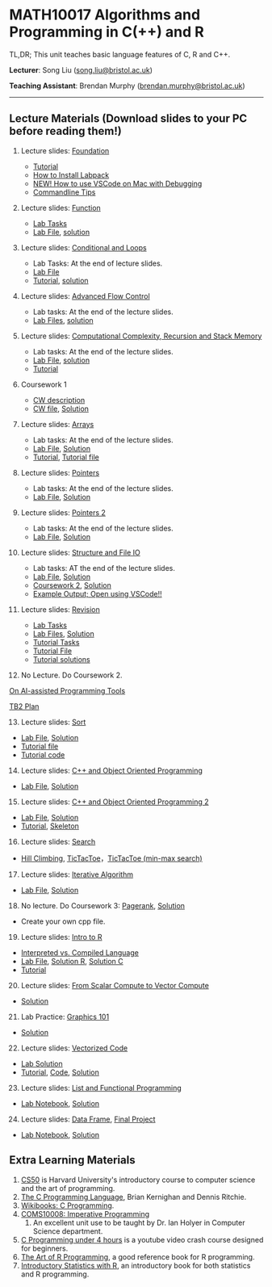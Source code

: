 # MATH10017 Algorithms and Programming in C(++) and R

TL,DR; This unit teaches basic language features of C, R and C++. 

**Lecturer**: Song Liu (song.liu@bristol.ac.uk)

**Teaching Assistant**: Brendan Murphy (brendan.murphy@bristol.ac.uk)

-----------
## Lecture Materials (Download slides to your PC before reading them!)

1. Lecture slides: [Foundation](lecs/lec1.pdf)
   - [Tutorial](lecs/tutorial1.pptx)
   - [How to Install Labpack](labpack-howto/labpack-howto.md)
   - [NEW! How to use VSCode on Mac with Debugging](VS-code-for-mac.md)
   - [Commandline Tips](commandline_tips/tips.md)

2. Lecture slides: [Function](lecs/lec2.pdf)
   - [Lab Tasks](labs/lab1.pptx)
   - [Lab File](labs/lab1.zip), [solution](labs/lab1_sol.zip)

3. Lecture slides: [Conditional and Loops](lecs/lec3.pdf)
   - Lab Tasks: At the end of lecture slides. 
   - [Lab File](labs/lab2.zip)
   - [Tutorial](labs/tutorial2.pdf),  [solution](labs/lab_2_sol.zip)

4. Lecture slides: [Advanced Flow Control](lecs/lec4.pdf)
   - Lab tasks: At the end of the lecture slides. 
   - [Lab Files](labs/lab3.zip), [solution](labs/lab_3_sol.zip)

5. Lecture slides: [Computational Complexity, Recursion and Stack Memory](lecs/lec5.pdf)
   - Lab tasks: At the end of the lecture slides. 
   - [Lab File](labs/lab_4.zip), [solution](labs/lab_4_sol.zip)
   - [Tutorial](labs/tutorial3.pdf)

5. Coursework 1
   - [CW description](lecs/cw1.pdf)
   - [CW file](labs/cw1.zip), [Solution](labs/cw1_sol.zip)

6. Lecture slides: [Arrays](lecs/lec6.pdf)
   - Lab tasks: At the end of the lecture slides. 
   - [Lab File](labs/lab_5.zip), [Solution](labs/lab_5_sol.zip)
   - [Tutorial](tutorial4.pdf), [Tutorial file](tutorial4.c)

7. Lecture slides: [Pointers](lecs/lec7.pdf)
   - Lab tasks: At the end of the lecture slides. 
   - [Lab File](labs/lab_6.zip), [Solution](labs/lab_6_sol.zip)

8. Lecture slides: [Pointers 2](lecs/lec8.pdf)
   - Lab tasks: At the end of the lecture slides. 
   - [Lab File](labs/Lab_7.zip), [Solution](labs/lab_7_sol.zip)

9. Lecture slides: [Structure and File IO](lecs/lec9_.pdf)
   - Lab tasks: AT the end of the lecture slides. 
   - [Lab File](labs/lab8.zip), [Solution](labs/lab8_sol.zip)
   - [Coursework 2](lecs/cw2.pdf), [Solution](labs/cw2_sol.c)
   - [Example Output; Open using VSCode!!](/labs/cw2_output.txt)
   <!-- - [CW2 File](labs/cw2.zip) -->

10. Lecture slides: [Revision](/lecs/lec10.pdf)
       - [Lab Tasks](labs/lab9.pdf)
       - [Lab Files](labs/lab9.zip), [Solution](labs/lab9_sol.zip)
       - [Tutorial Tasks](labs/tutorial6.pdf)
       - [Tutorial File](labs/tutorial6.c)
       - [Tutorial solutions](labs/tutorial6_solutions.c)
       
11. No Lecture. Do Coursework 2. 

[On AI-assisted Programming Tools](misc/llm.md)

[TB2 Plan](misc/TB2_plan.md)

13.  Lecture slides: [Sort](lecs/lec11.pdf)
   - [Lab File](labs/lab_10.zip), [Solution](labs/lab10_sol.c)
   - [Tutorial file](labs/tutorial7.pdf)
   - [Tutorial code](labs/tutorial7.c)

14.  Lecture slides: [C++ and Object Oriented Programming](lecs/lec12.pdf)
   - [Lab File](labs/lab11.zip), [Solution](labs/lab11.cpp)

15.   Lecture slides: [C++ and Object Oriented Programming 2](lecs/lec13.pdf)
   - [Lab File](labs/lab12.zip), [Solution](labs/lab12.cpp)
   - [Tutorial](lecs/lec13_tutorial.pdf), [Skeleton](labs/lec13_tutorial.cpp)

16. Lecture slides: [Search](lecs/lec14.pdf) 
   - [Hill Climbing](labs/hill_climbing.cpp), [TicTacToe](labs/ttt.cpp)，[TicTacToe (min-max search)](labs/ttt_minmax.cpp)

17. Lecture slides: [Iterative Algorithm](lecs/lec15.pdf) 
   - [Lab File](labs/lab14.zip), [Solution](labs/lab14_sol.cpp)

18. No lecture. Do Coursework 3: [Pagerank](lecs/pagerank.pdf), [Solution](labs/pagerank.cpp)
   - Create your own cpp file. 

19. Lecture slides: [Intro to R](lecs/lec16.pdf) 
   - [Interpreted vs. Compiled Language](https://www.youtube.com/watch?v=e4ax90XmUBc)
   - [Lab File](labs/lab15.zip), [Solution R](labs/sol11.R), [Solution C](labs/sol11.c)
   - [Tutorial](lec/../lecs/rejsampling.pdf)

20. Lecture slides: [From Scalar Compute to Vector Compute](lecs/lec17.pdf) 
   - [Solution](labs/sol12.R)

21.  Lab Practice: [Graphics 101](lecs/graphics101.pdf)
   - [Solution](labs/graphics_sol.R)

22.  Lecture slides: [Vectorized Code](lecs/lec18.pdf)
   - [Lab Solution](labs/sol13.R)
   - [Tutorial](labs/tutorial6.pdf), [Code](labs/tutorial6.zip), [Solution](labs/tutorial6.r)

23.  Lecture slides: [List and Functional Programming](lecs/lec19.pdf)
   - [Lab Notebook](labs/Lab19.rmd), [Solution](labs/sol19.rmd)

24.   Lecture slides: [Data Frame](lecs/lec20.pdf), [Final Project](lecs/finalproj.pdf)
   - [Lab Notebook](labs/lab20.zip), [Solution](labs/sol20.Rmd)


## Extra Learning Materials

1. [CS50](https://www.youtube.com/c/cs50) is Harvard University's introductory course to computer science and the art of programming. 
2. [The C Programming Language](https://www.amazon.co.uk/C-Programming-Language-2nd/dp/0131103628), Brian Kernighan and Dennis Ritchie. 
3. [Wikibooks: C Programming](https://en.wikibooks.org/wiki/C_Programming). 
4. [COMS10008: Imperative Programming](http://people.cs.bris.ac.uk/~ian//COMS10008/)
   1. An excellent unit use to be taught by Dr. Ian Holyer in Computer Science department. 
5. [C Programming under 4 hours](https://www.youtube.com/watch?v=KJgsSFOSQv0&t=7521s) is a youtube video crash course designed for beginners. 
6. [The Art of R Programming](https://www.oreilly.com/library/view/the-art-of/9781593273842/), a good reference book for R programming. 
7. [Introductory Statistics with R](https://link.springer.com/book/10.1007/978-0-387-79054-1), an introductory book for both statistics and R programming. 
